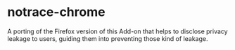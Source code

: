 # notrace-chrome

A porting of the Firefox version of this Add-on that helps to disclose privacy leakage to users, guiding them into preventing those kind of leakage.
